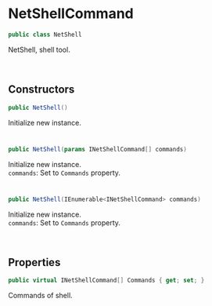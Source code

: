 # NetShellCommand

```csharp
public class NetShell
```

NetShell, shell tool.

<br>

## Constructors

```csharp
public NetShell()
```
Initialize new instance.

# 

```csharp
public NetShell(params INetShellCommand[] commands)
```
Initialize new instance.<br>
``commands``: Set to ``Commands`` property.

# 

```csharp
public NetShell(IEnumerable<INetShellCommand> commands)
```
Initialize new instance.<br>
``commands``: Set to ``Commands`` property.

<br>

## Properties

```csharp
public virtual INetShellCommand[] Commands { get; set; }
```
Commands of shell.
